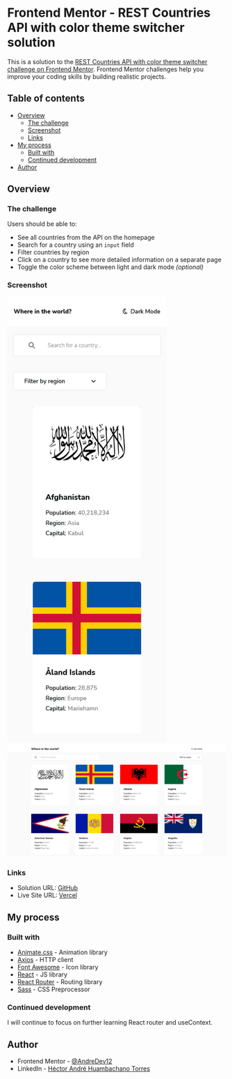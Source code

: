 # Frontend Mentor - REST Countries API with color theme switcher solution

This is a solution to the [REST Countries API with color theme switcher challenge on Frontend Mentor](https://www.frontendmentor.io/challenges/rest-countries-api-with-color-theme-switcher-5cacc469fec04111f7b848ca). Frontend Mentor challenges help you improve your coding skills by building realistic projects. 

## Table of contents

- [Overview](#overview)
  - [The challenge](#the-challenge)
  - [Screenshot](#screenshot)
  - [Links](#links)
- [My process](#my-process)
  - [Built with](#built-with)
  - [Continued development](#continued-development)
- [Author](#author)

## Overview

### The challenge

Users should be able to:

- See all countries from the API on the homepage
- Search for a country using an `input` field
- Filter countries by region
- Click on a country to see more detailed information on a separate page
- Toggle the color scheme between light and dark mode *(optional)*

### Screenshot

![](./src/assets/images/Screenshot%20Rest%20countries%20api%20with%20color%20theme%20switcher%20mobile.png)
![](./src/assets/images/Screenshot%20Rest%20countries%20api%20with%20color%20theme%20switcher%20desktop.png)


### Links

- Solution URL: [GitHub](https://github.com/AndreDev12/rest-countries-api-with-color-theme-switcher)
- Live Site URL: [Vercel]()

## My process

### Built with

- [Animate.css](https://animate.style/) - Animation library
- [Axios](https://www.npmjs.com/package/axios) - HTTP client
- [Font Awesome](https://fontawesome.com/) - Icon library
- [React](https://reactjs.org/) - JS library
- [React Router](https://reactrouter.com/) - Routing library
- [Sass](https://sass-lang.com/) - CSS Preprocessor

### Continued development

I will continue to focus on further learning React router and useContext.

## Author

- Frontend Mentor - [@AndreDev12](https://www.frontendmentor.io/profile/AndreDev12)
- LinkedIn - [Héctor André Huambachano Torres](https://www.linkedin.com/in/h%C3%A9ctor-andr%C3%A9-huambachano-torres/)